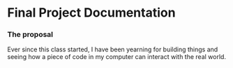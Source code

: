 # Final Project Documentation

### The proposal

Ever since this class started, I have been yearning for building things and seeing how a piece of code in my computer can interact with the real world. 
